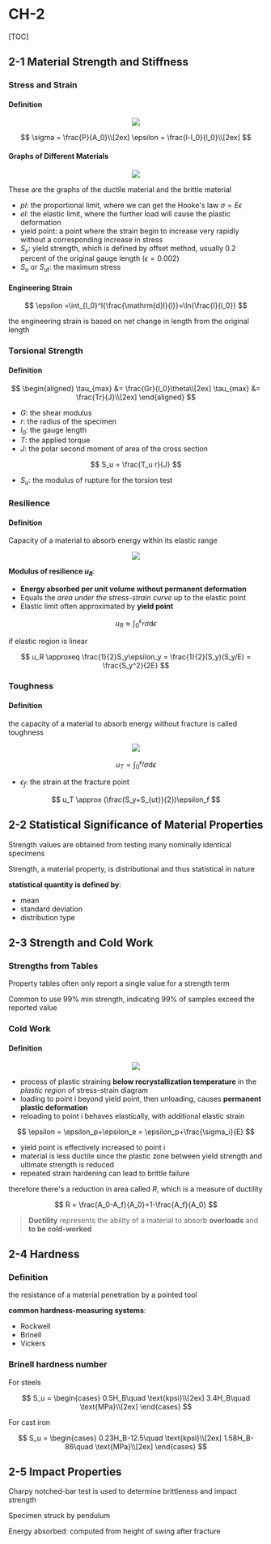 # CH-2

[TOC]

## 2-1 Material Strength and Stiffness

### Stress and Strain

#### Definition

<div align = center><img src = "/assets/CH2-1.png"></div>

$$
\sigma = \frac{P}{A_0}\\[2ex]
\epsilon = \frac{l-l_0}{l_0}\\[2ex]
$$

#### Graphs of Different Materials

<div align = center><img src = "/assets/CH2-2.png"></div>

These are the graphs of the ductile material and the brittle material

- $pl$: the proportional limit, where we can get the Hooke's law
    $\sigma = E\epsilon$
- $el$: the elastic limit, where the further load will cause the plastic deformation
- yield point: a point where the strain begin to increase very rapidly without a corresponding increase in stress
- $S_y$: yield strength, which is defined by offset method, usually 0.2 percent of the original gauge length ($\epsilon=0.002$)
- $S_u$ or $S_{ut}$: the maximum stress

#### Engineering Strain

$$
\epsilon =\int_{l_0}^l{\frac{\mathrm{d}l}{l}}=\ln{\frac{l}{l_0}}
$$

the engineering strain is based on net change in length from the original length

### Torsional Strength

#### Definition

$$
\begin{aligned}
\tau_{max} &= \frac{Gr}{l_0}\theta\\[2ex]
\tau_{max} &= \frac{Tr}{J}\\[2ex]
\end{aligned}
$$

- $G$: the shear modulus
- $r$: the radius of the specimen
- $l_0$: the gauge length
- $T$: the applied torque
- $J$: the polar second moment of area of the cross section

$$
S_u = \frac{T_u r}{J}
$$

- $S_u$: the modulus of rupture for the torsion test

### Resilience

#### Definition

Capacity of a material to absorb energy within its elastic range

<div align = center><img src = "/assets/CH2-3.png"></div>

**Modulus of resilience $u_R$**:

- **Energy absorbed per unit volume without permanent deformation**
- Equals the *area under the stress-strain curve* up to the elastic point
- Elastic limit often approximated by **yield point**

$$
u_R \approx \int_0^{\epsilon_y}{\sigma\mathrm{d}\epsilon}
$$

if elastic region is linear

$$
u_R \approxeq \frac{1}{2}S_y\epsilon_y = \frac{1}{2}(S_y)(S_y/E) = \frac{S_y^2}{2E}
$$

### Toughness

#### Definition

the capacity of a material to absorb energy without fracture is called toughness

<div align = center><img src = "/assets/CH2-4.png"></div>

$$
u_T = \int_0^{\epsilon_f}{\sigma\mathrm{d}\epsilon}
$$

- $\epsilon_f$: the strain at the fracture point

$$
u_T \approx (\frac{S_y+S_{ut}}{2})\epsilon_f
$$

## 2-2 Statistical Significance of Material Properties

Strength values are obtained from testing many nominally identical specimens

Strength, a material property, is distributional and thus statistical in nature

**statistical quantity is defined by**:

- mean
- standard deviation
- distribution type

## 2-3 Strength and Cold Work

### Strengths from Tables

Property tables often only report a single value for a strength term

Common to use 99% min strength, indicating 99% of samples exceed the reported value

### Cold Work

#### Definition
<div align = center><img src = "/assets/CH2-5.png"></div>

- process of plastic straining **below recrystallization temperature** in the *plastic region* of stress-strain diagram
- loading to point i beyond yield point, then unloading, causes **permanent plastic deformation**
- reloading to point i behaves elastically, with additional elastic strain

$$
\epsilon = \epsilon_p+\epsilon_e = \epsilon_p+\frac{\sigma_i}{E}
$$

- yield point is effectively increased to point i
- material is less ductile since the plastic zone between yield strength and ultimate strength is reduced
- repeated strain hardening can lead to brittle failure

therefore there's a reduction in area called $R$, which is a measure of ductility

$$
R = \frac{A_0-A_f}{A_0}=1-\frac{A_f}{A_0}
$$

> **Ductility** represents the ability of a material to absorb **overloads** and **to be cold-worked**

## 2-4 Hardness

### Definition

the resistance of a material penetration by a pointed tool

**common hardness-measuring systems**:

- Rockwell
- Brinell
- Vickers

### Brinell hardness number

For steels

$$
S_u = \begin{cases}
    0.5H_B\quad \text{kpsi}\\[2ex]
    3.4H_B\quad \text{MPa}\\[2ex]
\end{cases}
$$

For cast iron

$$
S_u = \begin{cases}
    0.23H_B-12.5\quad \text{kpsi}\\[2ex]
    1.58H_B-86\quad \text{MPa}\\[2ex]
\end{cases}
$$

## 2-5 Impact Properties

Charpy notched-bar test is used to determine brittleness and impact strength

Specimen struck by pendulum

Energy absorbed: computed from height of swing after fracture
